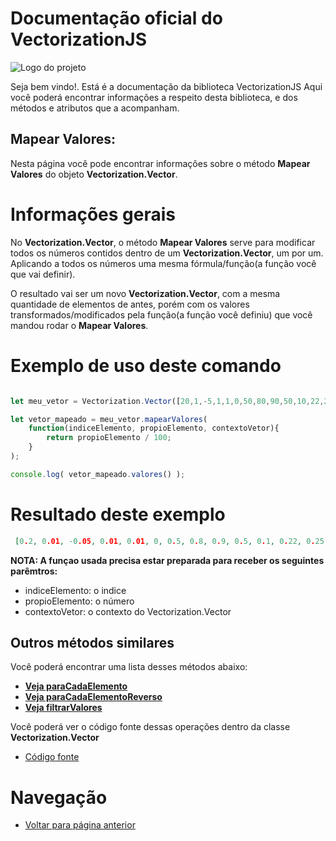 # Documentação oficial do VectorizationJS
![Logo do projeto](https://github.com/WilliamJardim/VectorizationJS/blob/main/imagens/logo512x512.png)

Seja bem vindo!. Está é a documentação da biblioteca VectorizationJS
Aqui você poderá encontrar informações a respeito desta biblioteca, e dos métodos e atributos que a acompanham.

## Mapear Valores:
Nesta página você pode encontrar informações sobre o método **Mapear Valores** do objeto **Vectorization.Vector**.

# Informações gerais
No **Vectorization.Vector**, o método **Mapear Valores** serve para modificar todos os números contidos dentro de um **Vectorization.Vector**, um por um. Aplicando a todos os números uma mesma fórmula/função(a função você que vai definir).

O resultado vai ser um novo **Vectorization.Vector**, com a mesma quantidade de elementos de antes, porém com os valores transformados/modificados pela função(a função você definiu) que você mandou rodar o **Mapear Valores**.

# Exemplo de uso deste comando
```javascript

let meu_vetor = Vectorization.Vector([20,1,-5,1,1,0,50,80,90,50,10,22,25,1,6,100]);

let vetor_mapeado = meu_vetor.mapearValores(
    function(indiceElemento, propioElemento, contextoVetor){
        return propioElemento / 100;
    }
);

console.log( vetor_mapeado.valores() );

```

# Resultado deste exemplo
```json
 [0.2, 0.01, -0.05, 0.01, 0.01, 0, 0.5, 0.8, 0.9, 0.5, 0.1, 0.22, 0.25, 0.01, 0.06, 1]
```

**NOTA: A funçao usada precisa estar preparada para receber os seguintes parêmtros:**
 - indiceElemento: o indice
 - propioElemento: o número
 - contextoVetor: o contexto do Vectorization.Vector

## Outros métodos similares
Você poderá encontrar uma lista desses métodos abaixo:

  - **[Veja paraCadaElemento](../ParaCadaElemento/page.md)** 
  - **[Veja paraCadaElementoReverso](../ParaCadaElementoReverso/page.md)**
  - **[Veja filtrarValores](../FiltrarValores/page.md)**

Você poderá ver o código fonte dessas operações dentro da classe **Vectorization.Vector**
* [Código fonte](https://github.com/WilliamJardim/VectorizationJS/blob/main/src/Vector.js)

# Navegação
* [Voltar para página anterior](../page.md)